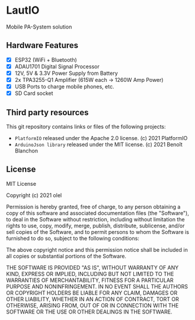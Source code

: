 # LautIO
Mobile PA-System solution

## Hardware Features

- [x] ESP32 (WiFi + Bluetooth)
- [x] ADAU1701 Digital Signal Processor
- [x] 12V, 5V & 3.3V Power Supply from Battery
- [x] 2x TPA3255-Q1 Amplifier (615W each -> 1260W Amp Power)
- [x] USB Ports to charge mobile phones, etc.
- [x] SD Card socket

## Third party resources
This git repository contains links or files of the following projects:
* `PlatformIO` released under the Apache 2.0 license. (c) 2021 PlatformIO
* `ArduinoJson library` released under the MIT license. (c) 2021 Benoît Blanchon

## License
MIT License

Copyright (c) 2021 olel

Permission is hereby granted, free of charge, to any person obtaining a copy
of this software and associated documentation files (the "Software"), to deal
in the Software without restriction, including without limitation the rights
to use, copy, modify, merge, publish, distribute, sublicense, and/or sell
copies of the Software, and to permit persons to whom the Software is
furnished to do so, subject to the following conditions:

The above copyright notice and this permission notice shall be included in all
copies or substantial portions of the Software.

THE SOFTWARE IS PROVIDED "AS IS", WITHOUT WARRANTY OF ANY KIND, EXPRESS OR
IMPLIED, INCLUDING BUT NOT LIMITED TO THE WARRANTIES OF MERCHANTABILITY,
FITNESS FOR A PARTICULAR PURPOSE AND NONINFRINGEMENT. IN NO EVENT SHALL THE
AUTHORS OR COPYRIGHT HOLDERS BE LIABLE FOR ANY CLAIM, DAMAGES OR OTHER
LIABILITY, WHETHER IN AN ACTION OF CONTRACT, TORT OR OTHERWISE, ARISING FROM,
OUT OF OR IN CONNECTION WITH THE SOFTWARE OR THE USE OR OTHER DEALINGS IN THE
SOFTWARE.
